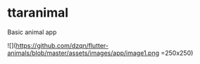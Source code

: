 # ttaranimal
Basic animal app


![](https://github.com/dzqn/flutter-animals/blob/master/assets/images/app/image1.png =250x250)

